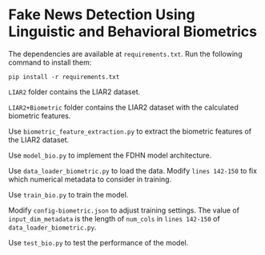 # Fake News Detection Using Linguistic and Behavioral Biometrics

The dependencies are available at `requirements.txt`. Run the following command to install them:

    pip install -r requirements.txt


`LIAR2` folder contains the LIAR2 dataset.

`LIAR2+Biometric` folder contains the LIAR2 dataset with the calculated biometric features.

Use `biometric_feature_extraction.py` to extract the biometric features of the LIAR2 dataset.

Use `model_bio.py` to implement the FDHN model architecture.

Use `data_loader_biometric.py` to load the data. Modify `lines 142-150` to fix which numerical metadata to consider in training.

Use `train_bio.py` to train the model.

Modify `config-biometric.json` to adjust training settings. The value of `input_dim_metadata` is the length of `num_cols` in `lines 142-150` of `data_loader_biometric.py`.

Use `test_bio.py` to test the performance of the model.
